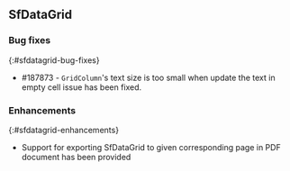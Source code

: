 ## SfDataGrid

### Bug fixes
{:#sfdatagrid-bug-fixes}

* \#187873 - `GridColumn`'s text size is too small when update the text in empty cell issue has been fixed.


### Enhancements
{:#sfdatagrid-enhancements}

* Support for exporting SfDataGrid to given corresponding page in PDF document has been provided
